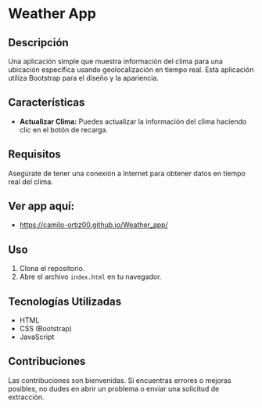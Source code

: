 # Weather App

## Descripción

Una aplicación simple que muestra información del clima para una ubicación específica usando geolocalización en tiempo real.
Esta aplicación utiliza Bootstrap para el diseño y la apariencia.

## Características

- **Actualizar Clima:** Puedes actualizar la información del clima haciendo clic en el botón de recarga.

## Requisitos

Asegúrate de tener una conexión a Internet para obtener datos en tiempo real del clima.
## Ver app aquí:
 - https://camilo-ortiz00.github.io/Weather_app/
## Uso

1. Clona el repositorio.
2. Abre el archivo `index.html` en tu navegador.

## Tecnologías Utilizadas

- HTML
- CSS (Bootstrap)
- JavaScript

## Contribuciones

Las contribuciones son bienvenidas. Si encuentras errores o mejoras posibles, no dudes en abrir un problema o enviar una solicitud de extracción.
